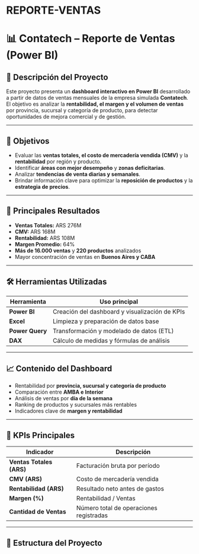 # REPORTE-VENTAS

# 📊 Contatech – Reporte de Ventas (Power BI)

## 🧩 Descripción del Proyecto
Este proyecto presenta un **dashboard interactivo en Power BI** desarrollado a partir de datos de ventas mensuales de la empresa simulada **Contatech**.  
El objetivo es analizar la **rentabilidad, el margen y el volumen de ventas** por provincia, sucursal y categoría de producto, para detectar oportunidades de mejora comercial y de gestión.

---

## 🎯 Objetivos
- Evaluar las **ventas totales, el costo de mercadería vendida (CMV)** y la **rentabilidad** por región y producto.  
- Identificar **áreas con mejor desempeño** y **zonas deficitarias**.  
- Analizar **tendencias de venta diarias y semanales**.  
- Brindar información clave para optimizar la **reposición de productos** y la **estrategia de precios**.

---

## 🧠 Principales Resultados
- **Ventas Totales:** ARS 276M  
- **CMV:** ARS 168M  
- **Rentabilidad:** ARS 108M  
- **Margen Promedio:** 64%  
- **Más de 16.000 ventas** y **220 productos** analizados  
- Mayor concentración de ventas en **Buenos Aires y CABA**

---

## 🛠️ Herramientas Utilizadas
| Herramienta | Uso principal |
|--------------|----------------|
| **Power BI** | Creación del dashboard y visualización de KPIs |
| **Excel** | Limpieza y preparación de datos base |
| **Power Query** | Transformación y modelado de datos (ETL) |
| **DAX** | Cálculo de medidas y fórmulas de análisis |

---

## 📈 Contenido del Dashboard
- Rentabilidad por **provincia, sucursal y categoría de producto**  
- Comparación entre **AMBA e Interior**  
- Análisis de ventas por **día de la semana**  
- Ranking de productos y sucursales más rentables  
- Indicadores clave de **margen y rentabilidad**

---

## 🧮 KPIs Principales
| Indicador | Descripción |
|------------|--------------|
| **Ventas Totales (ARS)** | Facturación bruta por período |
| **CMV (ARS)** | Costo de mercadería vendida |
| **Rentabilidad (ARS)** | Resultado neto antes de gastos |
| **Margen (%)** | Rentabilidad / Ventas |
| **Cantidad de Ventas** | Número total de operaciones registradas |

---

## 📂 Estructura del Proyecto
